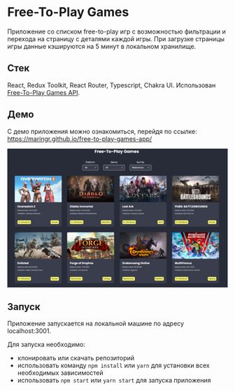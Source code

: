 # Free-To-Play Games

Приложение со списком free-to-play игр с возможностью фильтрации и перехода на страницу с деталями каждой игры.
При загрузке страницы игры данные кэшируются на 5 минут в локальном хранилище.

## Стек

React, Redux Toolkit, React Router, Typescript, Chakra UI.
Использован [Free-To-Play Games API](https://www.freetogame.com/api-doc).

## Демо

С демо приложения можно ознакомиться, перейдя по ссылке:
https://maringr.github.io/free-to-play-games-app/

![Home page](/src/assets/images/home_page.png)

## Запуск

Приложение запускается на локальной машине по адресу localhost:3001.

Для запуска необходимо:

- клонировать или скачать репозиторий
- использовать команду `npm install` или `yarn` для установки всех необходимых зависимостей
- использовать `npm start` или `yarn start` для запуска приложения
